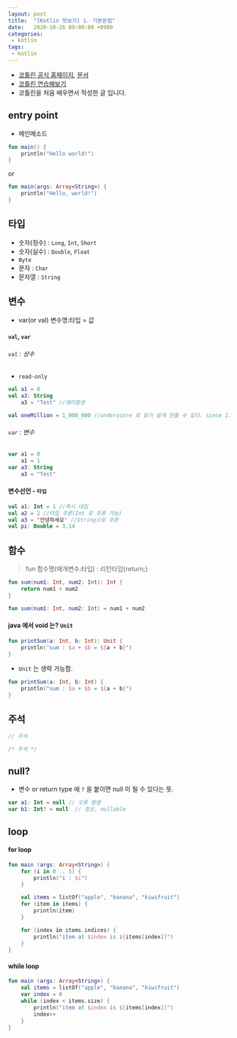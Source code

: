 ```yaml
---
layout: post
title:  "[Kotlin 맛보기] 1. 기본문법"
date:   2020-10-26 09:00:00 +0900
categories:
 - kotlin
tags: 
 - kotlin
---
```


- [코틀린 공식 홈페이지](https://kotlinlang.org/), [문서](https://kotlinlang.org/docs/reference/)
- [코틀린 연습해보기](https://try.kotlinlang.org/#/Examples/Hello,%20world!/Simplest%20version/Simplest%20version.kt)
- 코틀린을 처음 배우면서 작성한 글 입니다.

## entry point
- 메인메소드

```kotlin
fun main() {
    println("Hello world!")
}
```

or 

```kotlin
fun main(args: Array<String>) {
    println("Hello, world!")
}
```

## 타입
- 숫자(정수) : `Long`, `Int`, `Short`
- 숫자(실수) : `Double`, `Float`
- `Byte`
- 문자 : `Char`
- 문자열 : `String`

## 변수
- var(or val) 변수명:타입 = 값 

#### `val`, `var`
###### `val` : 상수
- `read-only`

```kotlin
val a1 = 0
val a3: String
    a3 = "Test" //에러발생

val oneMillion = 1_000_000 //underscore 로 읽기 쉽게 만들 수 있다. since 1.1 
```

###### `var` : 변수
```kotlin
var a1 = 0
    a1 = 1
var a3: String
    a3 = "Test"
```

#### 변수선언 - `타입`
```kotlin
val a1: Int = 1 //즉시 대입
val a2 = 2 //타입 추론(Int 로 추론 가능)
val a3 = '안녕하세요' //String으로 추론
val pi: Double = 3.14
```

## 함수
> fun 함수명(매개변수:타입) : 리턴타입{return;}

```kotlin
fun sum(num1: Int, num2: Int): Int {
    return num1 + num2
}

fun sum(num1: Int, num2: Int) = num1 + num2 
```

#### java 에서 void 는? `Unit`
```kotlin
fun printSum(a: Int, b: Int): Unit {
    println("sum : $a + $b = ${a + b}")
}
```

- `Unit` 는 생략 가능함.
```kotlin
fun printSum(a: Int, b: Int) {
    println("sum : $a + $b = ${a + b}")
}
```

## 주석
```kotlin
// 주석

/* 주석 */
```

## null?
- 변수 or return type 에 `?` 을 붙이면 null 이 될 수 있다는 뜻.

```kotlin
var a1: Int = null // 오류 발생
var b1: Int? = null  // 정상, nullable
```

## loop
#### for loop
```kotlin
fun main (args: Array<String>) {
    for (i in 0 .. 5) {
        println("i : $i")
    }

    val items = listOf("apple", "banana", "kiwifruit")
    for (item in items) {
        println(item)
    }

    for (index in items.indices) {
        println("item at $index is ${items[index]}")
    }
}
```

#### while loop
```kotlin
fun main (args: Array<String>) {
    val items = listOf("apple", "banana", "kiwifruit")
    var index = 0
    while (index < items.size) {
        println("item at $index is ${items[index]}")
        index++
    }
}
```
